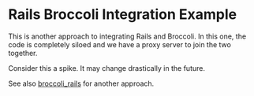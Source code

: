 Rails Broccoli Integration Example
===

This is another approach to integrating Rails and Broccoli.
In this one, the code is completely siloed and we have a proxy server to join the two together.

Consider this a spike. It may change drastically in the future.

See also [broccoli_rails](https://github.com/wagenet/broccoli_rails) for another approach.
